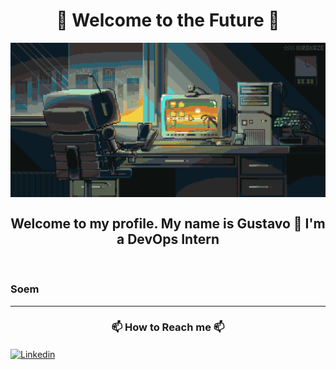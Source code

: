 <h1 align="center"> 🚦 Welcome to the Future 🚦</h1>

<img src="./img/Welcome.gif" alt="Welcome" align="center"></img>

<h2 align="center">  Welcome to my profile. My name is Gustavo 🌲 I'm a DevOps Intern</h2>
<div>
⠀⠀<h3>Soem </h3>
<hr>
<h3 align="center">📫 How to Reach me 📫</h3>
<a href="https://www.linkedin.com/in/gustavo-pinheiro-0151b0274" target="_blank"> <img src="https://img.shields.io/badge/-LinkedIn-%230077B5?style=for-the-badge&logo=linkedin&logoColor=white)https://img.shields.io/badge/-LinkedIn-%230077B5?style=for-the badge&logo=linkedin&logoColor=white" alt="Linkedin" align="center" target="_blank"></img></a>
